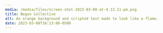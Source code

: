 ```yaml
---
media: /media/files/screen-shot-2023-03-08-at-4.13.11-pm.png
title: Begoo Collective
alt: An orange background and scripted text made to look like a flame.
date: 2023-03-08T16:13:00-0500
---
```

